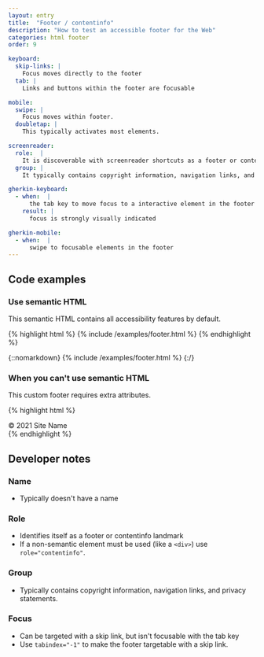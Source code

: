 ```yaml
---
layout: entry
title:  "Footer / contentinfo"
description: "How to test an accessible footer for the Web"
categories: html footer
order: 9

keyboard:
  skip-links: |
    Focus moves directly to the footer
  tab: |
    Links and buttons within the footer are focusable

mobile:
  swipe: |
    Focus moves within footer.
  doubletap: |
    This typically activates most elements.

screenreader:
  role:  |
    It is discoverable with screenreader shortcuts as a footer or contentinfo landmark
  group: |
    It typically contains copyright information, navigation links, and privacy statements.

gherkin-keyboard: 
  - when:  |
      the tab key to move focus to a interactive element in the footer
    result: |
      focus is strongly visually indicated

gherkin-mobile:
  - when:  |
      swipe to focusable elements in the footer
---
```


## Code examples

### Use semantic HTML

This semantic HTML contains all accessibility features by default.

{% highlight html %}
{% include /examples/footer.html %}
{% endhighlight %}

{::nomarkdown}
{% include /examples/footer.html %}
{:/}

### When you can't use semantic HTML

This custom footer requires extra attributes.

{% highlight html %}
<div role="contentinfo" tabindex="-1" id="example-footer">
  &copy; 2021 Site Name
</div>
{% endhighlight %}

## Developer notes

### Name
- Typically doesn't have a name

### Role

- Identifies itself as a footer or contentinfo landmark
- If a non-semantic element must be used (like a `<div>`) use `role="contentinfo"`.

### Group

- Typically contains copyright information, navigation links, and privacy statements.

### Focus

- Can be targeted with a skip link, but isn't focusable with the tab key
- Use `tabindex="-1"` to make the footer targetable with a skip link.


